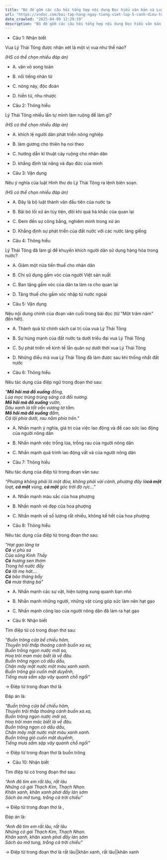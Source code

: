 ```yaml
---
title: "Bộ đề gồm các câu hỏi tổng hợp nội dung Đọc hiểu văn bản và Luyện từ và câu được học ở Tuần 25 trong chương trình Tiếng Việt lớp 5 Tập 2 Cánh Diều"
url: "https://vndoc.com/bai-tap-hang-ngay-tieng-viet-lop-5-canh-dieu-tuan-25-thu-2-334629"
date_crawled: "2025-04-09 12:29:19"
description: "Bộ đề gồm các câu hỏi tổng hợp nội dung Đọc hiểu văn bản và Luyện từ và câu được học ở Tuần 25 trong chương trình Tiếng Việt lớp 5 Tập 2 Cánh Diều"
---
```


* Câu 1:  Nhận biết

Vua Lý Thái Tông được nhận xét là một vị vua như thế nào?

_(HS có thể chọn nhiều đáp án)_

  * A. văn võ song toàn 
  * B. nổi tiếng nhân từ 
  * C. nóng nảy, độc đoán 
  * D. hiền từ, nhu nhược 



* Câu 2:  Thông hiểu

Lý Thái Tông nhiều lần tự mình làm ruộng để làm gì?

_(HS có thể chọn nhiều đáp án)_

  * A. khích lệ người dân phát triển nông nghiệp 
  * B. làm gương cho thiên hạ noi theo 
  * C. hướng dẫn kĩ thuật cày ruộng cho nhân dân 
  * D. khẳng định tài năng và đạo đức của mình 



* Câu 3:  Vận dụng

Nêu ý nghĩa của luật Hình thư do Lý Thái Tông ra lệnh biên soạn.

_(HS có thể chọn nhiều đáp án)_

  * A. Đây là bộ luật thành văn đầu tiên của nước ta 
  * B. Bãi bỏ lối xử án tùy tiện, đôi khi quá hà khắc của quan lại 
  * C. Đem đến sự công bằng, nghiêm minh trong xử án 
  * D. Khẳng định sự phát triển của đất nước với các nước láng giềng 



* Câu 4:  Thông hiểu

Lý Thái Tông đã làm gì để khuyến khích người dân sử dụng hàng hóa trong nước?

  * A. Giảm một nửa tiền thuế cho nhân dân 
  * B. Chi sử dụng gấm vóc của người Việt sản xuất 
  * C. Ban tặng gấm vóc của dân ta làm ra cho quan lại 
  * D. Tăng thuế cho gấm vóc nhập từ nước ngoài 



* Câu 5:  Vận dụng

Nêu nội dung chính của đoạn văn cuối trong bài đọc (từ "Một trăm năm" đến hết).

  * A. Thành quả từ chính sách cai trị của vua Lý Thái Tông 
  * B. Sự hùng mạnh của đất nước ta dưới triều đại vua Lý Thái Tông 
  * C. Sự phát triển về kinh tế lẫn quân sự dưới thời vua Lý Thái Tông 
  * D. Những điều mà vua Lý Thái Tông đã làm được sau khi thống nhất đất nước 



* Câu 6:  Thông hiểu

Nêu tác dụng của điệp ngữ trong đoạn thơ sau:

_"**Mồ hôi mà đổ xuống** đồng,_  
_Lúa mọc trùng trùng sáng cả đồi nương._  
_**Mồ hôi mà đổ xuống** vườn,_  
_Dâu xanh lá tốt vấn vương tơ tằm._  
_**Mồ hôi mà đổ xuống** đầm,_  
_Cá lội phía dưới, rau nằm phía trên."_

  * A. Nhấn mạnh ý nghĩa, giá trị của việc lao động và đề cao sức lao động của người nông dân 
  * B. Nhấn mạnh việc trồng lúa, trồng rau của người nông dân 
  * C. Nhấn mạnh quá trình lao động vất vả của người nông dân 



* Câu 7:  Thông hiểu

Nêu tác dụng của điệp từ trong đoạn văn sau:

_"Phượng không phải là một đóa, không phải vài cành, phượng đây là**cả một** loạt, **cả một** vùng, **cả một** góc trời đỏ rực…"_

  * A. Nhấn mạnh màu sắc của hoa phượng 
  * B. Nhấn mạnh vẻ đẹp của hoa phượng 
  * C. Nhấn mạnh về số lượng rất nhiều, không kể hết của hoa phượng 



* Câu 8:  Thông hiểu

Nêu tác dụng của điệp từ trong đoạn thơ sau:

_"Hạt gạo làng ta_  
 _**Có** vị phù sa_  
 _Của sông Kinh Thầy_  
 _**Có** hương sen thơm_  
 _Trong hồ nước đầy_  
 _**Có** lời mẹ hát…._  
_**Có** bão tháng bẩy_  
 _**Có** mưa tháng ba"_

  * A. Nhấn mạnh các sự vật, hiện tượng xung quanh bạn nhỏ 
  * B. Nhắn mạnh những người, những vật cùng góp sức làm nên hạt gạo 
  * C. Nhấn mạnh công lao của người nông dân đã làm ra hạt gạo 



* Câu 9:  Nhận biết

Tìm điệp từ có trong đoạn thơ sau:

_"Buồn trông cửa bể chiều hôm,_  
_Thuyền trôi thấp thoáng cánh buồn xa xa,_  
_Buồn trông ngọn nước mới sa,_  
_Hoa trôi man mác biết là về đâu._  
_Buồn trông ngọn cỏ dầu dầu,_  
_Chân mây mặt nước một màu xanh xanh._  
_Buồn trông gió cuốn mặt duyềnh,_  
_Tiếng mưa sầm sập vây quanh chỗ ngồi"_

→ Điệp từ trong đoạn thơ là 

Đáp án là:

_"Buồn trông cửa bể chiều hôm,_  
_Thuyền trôi thấp thoáng cánh buồn xa xa,_  
_Buồn trông ngọn nước mới sa,_  
_Hoa trôi man mác biết là về đâu._  
_Buồn trông ngọn cỏ dầu dầu,_  
_Chân mây mặt nước một màu xanh xanh._  
_Buồn trông gió cuốn mặt duyềnh,_  
_Tiếng mưa sầm sập vây quanh chỗ ngồi"_

→ Điệp từ trong đoạn thơ là buồn trông

* Câu 10:  Nhận biết

Tìm điệp từ có trong đoạn thơ sau:

_“Anh đã tìm em rất lâu, rất lâu_  
 _Những cô gái Thạch Kim, Thạch Nhọn._  
_Khăn xanh, khăn xanh phơi đầy lán sớm_  
 _Sách áo mở tung, trắng cả trời chiều”_

→ Điệp từ trong đoạn thơ là , 

Đáp án là:

_“Anh đã tìm em rất lâu, rất lâu_  
 _Những cô gái Thạch Kim, Thạch Nhọn._  
_Khăn xanh, khăn xanh phơi đầy lán sớm_  
 _Sách áo mở tung, trắng cả trời chiều”_

→ Điệp từ trong đoạn thơ là rất lâu||khăn xanh, rất lâu||khăn xanh
